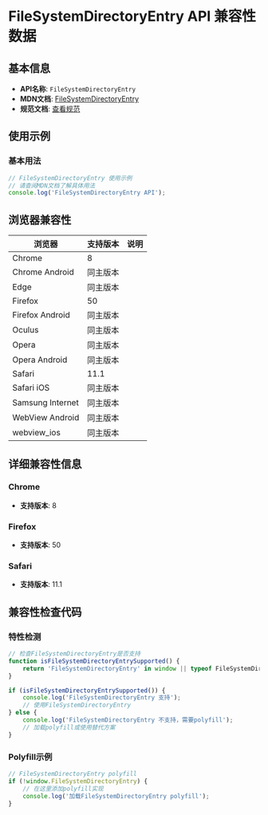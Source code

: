 # FileSystemDirectoryEntry API 兼容性数据

## 基本信息

- **API名称**: `FileSystemDirectoryEntry`
- **MDN文档**: [FileSystemDirectoryEntry](https://developer.mozilla.org/docs/Web/API/FileSystemDirectoryEntry)
- **规范文档**: [查看规范](https://wicg.github.io/entries-api/#api-directoryentry)

## 使用示例

### 基本用法

```javascript
// FileSystemDirectoryEntry 使用示例
// 请查阅MDN文档了解具体用法
console.log('FileSystemDirectoryEntry API');
```

## 浏览器兼容性

| 浏览器 | 支持版本 | 说明 |
|--------|----------|------|
| Chrome | 8 |  |
| Chrome Android | 同主版本 |  |
| Edge | 同主版本 |  |
| Firefox | 50 |  |
| Firefox Android | 同主版本 |  |
| Oculus | 同主版本 |  |
| Opera | 同主版本 |  |
| Opera Android | 同主版本 |  |
| Safari | 11.1 |  |
| Safari iOS | 同主版本 |  |
| Samsung Internet | 同主版本 |  |
| WebView Android | 同主版本 |  |
| webview_ios | 同主版本 |  |

## 详细兼容性信息

### Chrome

- **支持版本**: 8

### Firefox

- **支持版本**: 50

### Safari

- **支持版本**: 11.1

## 兼容性检查代码

### 特性检测

```javascript
// 检查FileSystemDirectoryEntry是否支持
function isFileSystemDirectoryEntrySupported() {
    return 'FileSystemDirectoryEntry' in window || typeof FileSystemDirectoryEntry !== 'undefined';
}

if (isFileSystemDirectoryEntrySupported()) {
    console.log('FileSystemDirectoryEntry 支持');
    // 使用FileSystemDirectoryEntry
} else {
    console.log('FileSystemDirectoryEntry 不支持，需要polyfill');
    // 加载polyfill或使用替代方案
}
```

### Polyfill示例

```javascript
// FileSystemDirectoryEntry polyfill
if (!window.FileSystemDirectoryEntry) {
    // 在这里添加polyfill实现
    console.log('加载FileSystemDirectoryEntry polyfill');
}
```

